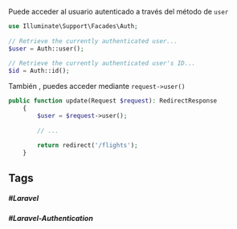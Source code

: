 Puede acceder al usuario autenticado a través del método de `user`

```php
use Illuminate\Support\Facades\Auth;
 
// Retrieve the currently authenticated user...
$user = Auth::user();
 
// Retrieve the currently authenticated user's ID...
$id = Auth::id();
```

También , puedes acceder mediante `request->user()`

```PHP
public function update(Request $request): RedirectResponse
    {
        $user = $request->user();
 
        // ...
 
        return redirect('/flights');
    }
```
## Tags

##### #Laravel
##### #Laravel-Authentication
